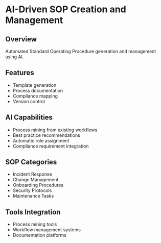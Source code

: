 # AI-Driven SOP Creation and Management

## Overview
Automated Standard Operating Procedure generation and management using AI.

## Features
- Template generation
- Process documentation
- Compliance mapping
- Version control

## AI Capabilities
- Process mining from existing workflows
- Best practice recommendations
- Automatic role assignment
- Compliance requirement integration

## SOP Categories
- Incident Response
- Change Management
- Onboarding Procedures
- Security Protocols
- Maintenance Tasks

## Tools Integration
- Process mining tools
- Workflow management systems
- Documentation platforms